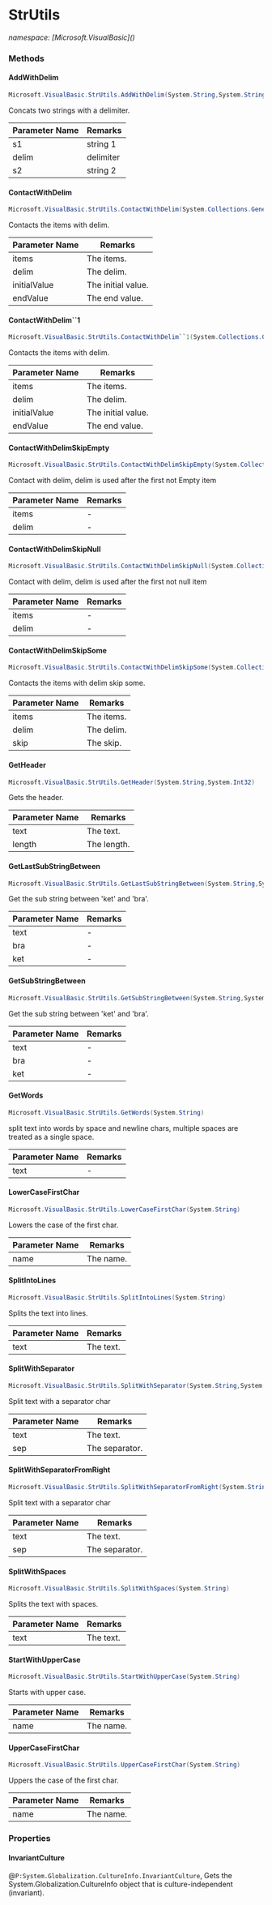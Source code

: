 ﻿# StrUtils
_namespace: [Microsoft.VisualBasic](<a href="#" onClick="load('/docs/Microsoft.VisualBasic/index.md')"></a>)_





### Methods

#### AddWithDelim
```csharp
Microsoft.VisualBasic.StrUtils.AddWithDelim(System.String,System.String,System.String)
```
Concats two strings with a delimiter.

|Parameter Name|Remarks|
|--------------|-------|
|s1|string 1|
|delim|delimiter|
|s2|string 2|


#### ContactWithDelim
```csharp
Microsoft.VisualBasic.StrUtils.ContactWithDelim(System.Collections.Generic.IEnumerable{System.String},System.String,System.String,System.String)
```
Contacts the items with delim.

|Parameter Name|Remarks|
|--------------|-------|
|items|The items.|
|delim|The delim.|
|initialValue|The initial value.|
|endValue|The end value.|


#### ContactWithDelim``1
```csharp
Microsoft.VisualBasic.StrUtils.ContactWithDelim``1(System.Collections.Generic.IEnumerable{``0},System.String,System.String,System.String)
```
Contacts the items with delim.

|Parameter Name|Remarks|
|--------------|-------|
|items|The items.|
|delim|The delim.|
|initialValue|The initial value.|
|endValue|The end value.|


#### ContactWithDelimSkipEmpty
```csharp
Microsoft.VisualBasic.StrUtils.ContactWithDelimSkipEmpty(System.Collections.Generic.IEnumerable{System.String},System.String)
```
Contact with delim, delim is used after the first not Empty item

|Parameter Name|Remarks|
|--------------|-------|
|items|-|
|delim|-|


#### ContactWithDelimSkipNull
```csharp
Microsoft.VisualBasic.StrUtils.ContactWithDelimSkipNull(System.Collections.Generic.IEnumerable{System.String},System.String)
```
Contact with delim, delim is used after the first not null item

|Parameter Name|Remarks|
|--------------|-------|
|items|-|
|delim|-|


#### ContactWithDelimSkipSome
```csharp
Microsoft.VisualBasic.StrUtils.ContactWithDelimSkipSome(System.Collections.Generic.IEnumerable{System.String},System.String,System.String)
```
Contacts the items with delim skip some.

|Parameter Name|Remarks|
|--------------|-------|
|items|The items.|
|delim|The delim.|
|skip|The skip.|


#### GetHeader
```csharp
Microsoft.VisualBasic.StrUtils.GetHeader(System.String,System.Int32)
```
Gets the header.

|Parameter Name|Remarks|
|--------------|-------|
|text|The text.|
|length|The length.|


#### GetLastSubStringBetween
```csharp
Microsoft.VisualBasic.StrUtils.GetLastSubStringBetween(System.String,System.Char,System.Char)
```
Get the sub string between 'ket' and 'bra'.

|Parameter Name|Remarks|
|--------------|-------|
|text|-|
|bra|-|
|ket|-|


#### GetSubStringBetween
```csharp
Microsoft.VisualBasic.StrUtils.GetSubStringBetween(System.String,System.Char,System.Char)
```
Get the sub string between 'ket' and 'bra'.

|Parameter Name|Remarks|
|--------------|-------|
|text|-|
|bra|-|
|ket|-|


#### GetWords
```csharp
Microsoft.VisualBasic.StrUtils.GetWords(System.String)
```
split text into words by space and newline chars, multiple spaces are treated as a single space.

|Parameter Name|Remarks|
|--------------|-------|
|text|-|


#### LowerCaseFirstChar
```csharp
Microsoft.VisualBasic.StrUtils.LowerCaseFirstChar(System.String)
```
Lowers the case of the first char.

|Parameter Name|Remarks|
|--------------|-------|
|name|The name.|


#### SplitIntoLines
```csharp
Microsoft.VisualBasic.StrUtils.SplitIntoLines(System.String)
```
Splits the text into lines.

|Parameter Name|Remarks|
|--------------|-------|
|text|The text.|


#### SplitWithSeparator
```csharp
Microsoft.VisualBasic.StrUtils.SplitWithSeparator(System.String,System.Char)
```
Split text with a separator char

|Parameter Name|Remarks|
|--------------|-------|
|text|The text.|
|sep|The separator.|


#### SplitWithSeparatorFromRight
```csharp
Microsoft.VisualBasic.StrUtils.SplitWithSeparatorFromRight(System.String,System.Char)
```
Split text with a separator char

|Parameter Name|Remarks|
|--------------|-------|
|text|The text.|
|sep|The separator.|


#### SplitWithSpaces
```csharp
Microsoft.VisualBasic.StrUtils.SplitWithSpaces(System.String)
```
Splits the text with spaces.

|Parameter Name|Remarks|
|--------------|-------|
|text|The text.|


#### StartWithUpperCase
```csharp
Microsoft.VisualBasic.StrUtils.StartWithUpperCase(System.String)
```
Starts with upper case.

|Parameter Name|Remarks|
|--------------|-------|
|name|The name.|


#### UpperCaseFirstChar
```csharp
Microsoft.VisualBasic.StrUtils.UpperCaseFirstChar(System.String)
```
Uppers the case of the first char.

|Parameter Name|Remarks|
|--------------|-------|
|name|The name.|



### Properties

#### InvariantCulture
@``P:System.Globalization.CultureInfo.InvariantCulture``, Gets the System.Globalization.CultureInfo object that is culture-independent
 (invariant).
